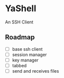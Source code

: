 # YaShell
An SSH Client

## Roadmap

- [ ] base ssh client
- [ ] session manager
- [ ] key manager
- [ ] tabbed
- [ ] send and receives files
